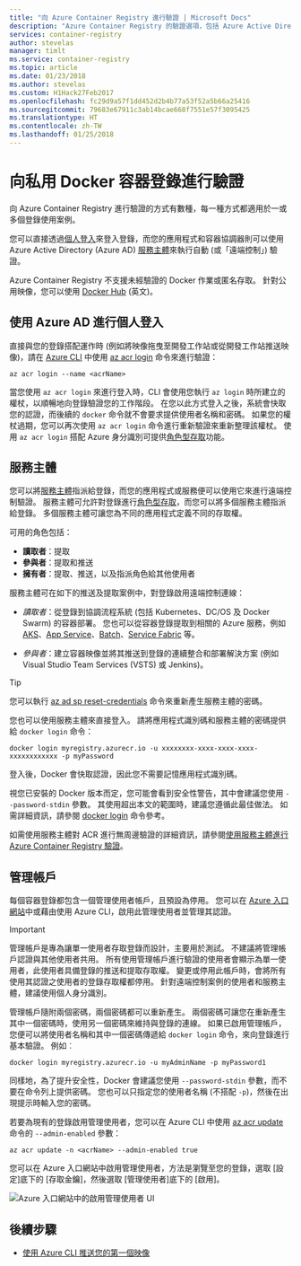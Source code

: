 ```yaml
---
title: "向 Azure Container Registry 進行驗證 | Microsoft Docs"
description: "Azure Container Registry 的驗證選項，包括 Azure Active Directory 服務主體的直接和登錄登入。"
services: container-registry
author: stevelas
manager: timlt
ms.service: container-registry
ms.topic: article
ms.date: 01/23/2018
ms.author: stevelas
ms.custom: H1Hack27Feb2017
ms.openlocfilehash: fc29d9a57f1dd452d2b4b77a53f52a5b66a25416
ms.sourcegitcommit: 79683e67911c3ab14bcae668f7551e57f3095425
ms.translationtype: HT
ms.contentlocale: zh-TW
ms.lasthandoff: 01/25/2018
---
```

# <a name="authenticate-with-a-private-docker-container-registry"></a>向私用 Docker 容器登錄進行驗證

向 Azure Container Registry 進行驗證的方式有數種，每一種方式都適用於一或多個登錄使用案例。

您可以直接透過[個人登入](#individual-login-with-azure-ad)來登入登錄，而您的應用程式和容器協調器則可以使用 Azure Active Directory (Azure AD) [服務主體](#service-principal)來執行自動 (或「遠端控制」) 驗證。

Azure Container Registry 不支援未經驗證的 Docker 作業或匿名存取。 針對公用映像，您可以使用 [Docker Hub](https://docs.docker.com/docker-hub/) \(英文\)。

## <a name="individual-login-with-azure-ad"></a>使用 Azure AD 進行個人登入

直接與您的登錄搭配運作時 (例如將映像拖曳至開發工作站或從開發工作站推送映像)，請在 [Azure CLI](/cli/azure/install-azure-cli) 中使用 [az acr login](/cli/azure/acr?view=azure-cli-latest#az_acr_login) 命令來進行驗證：

```azurecli
az acr login --name <acrName>
```

當您使用 `az acr login` 來進行登入時，CLI 會使用您執行 `az login` 時所建立的權杖，以順暢地向登錄驗證您的工作階段。 在您以此方式登入之後，系統會快取您的認證，而後續的 `docker` 命令就不會要求提供使用者名稱和密碼。 如果您的權杖過期，您可以再次使用 `az acr login` 命令進行重新驗證來重新整理該權杖。 使用 `az acr login` 搭配 Azure 身分識別可提供[角色型存取](../active-directory/role-based-access-control-configure.md)功能。

## <a name="service-principal"></a>服務主體

您可以將[服務主體](../active-directory/develop/active-directory-application-objects.md)指派給登錄，而您的應用程式或服務便可以使用它來進行遠端控制驗證。 服務主體可允許對登錄進行[角色型存取](../active-directory/role-based-access-control-configure.md)，而您可以將多個服務主體指派給登錄。 多個服務主體可讓您為不同的應用程式定義不同的存取權。

可用的角色包括：

  * **讀取者**：提取
  * **參與者**：提取和推送
  * **擁有者**：提取、推送，以及指派角色給其他使用者

服務主體可在如下的推送及提取案例中，對登錄啟用遠端控制連線：

  * *讀取者*：從登錄到協調流程系統 (包括 Kubernetes、DC/OS 及 Docker Swarm) 的容器部署。 您也可以從容器登錄提取到相關的 Azure 服務，例如 [AKS](../aks/index.yml)、[App Service](../app-service/index.yml)、[Batch](../batch/index.md)、[Service Fabric](/azure/service-fabric/) 等。

  * *參與者*：建立容器映像並將其推送到登錄的連續整合和部署解決方案 (例如 Visual Studio Team Services (VSTS) 或 Jenkins)。

> [!TIP]
> 您可以執行 [az ad sp reset-credentials](/cli/azure/ad/sp?view=azure-cli-latest#az_ad_sp_reset_credentials) 命令來重新產生服務主體的密碼。
>

您也可以使用服務主體來直接登入。 請將應用程式識別碼和服務主體的密碼提供給 `docker login` 命令：

```
docker login myregistry.azurecr.io -u xxxxxxxx-xxxx-xxxx-xxxx-xxxxxxxxxxxx -p myPassword
```

登入後，Docker 會快取認證，因此您不需要記憶應用程式識別碼。

視您已安裝的 Docker 版本而定，您可能會看到安全性警告，其中會建議您使用 `--password-stdin` 參數。 其使用超出本文的範圍時，建議您遵循此最佳做法。 如需詳細資訊，請參閱 [docker login](https://docs.docker.com/engine/reference/commandline/login/) 命令參考。

如需使用服務主體對 ACR 進行無周邊驗證的詳細資訊，請參閱[使用服務主體進行 Azure Container Registry 驗證](container-registry-auth-service-principal.md)。

## <a name="admin-account"></a>管理帳戶

每個容器登錄都包含一個管理使用者帳戶，且預設為停用。 您可以在 [Azure 入口網站](container-registry-get-started-portal.md#create-a-container-registry)中或藉由使用 Azure CLI，啟用此管理使用者並管理其認證。

> [!IMPORTANT]
> 管理帳戶是專為讓單一使用者存取登錄而設計，主要用於測試。 不建議將管理帳戶認證與其他使用者共用。 所有使用管理帳戶進行驗證的使用者會顯示為單一使用者，此使用者具備登錄的推送和提取存取權。 變更或停用此帳戶時，會將所有使用其認證之使用者的登錄存取權都停用。 針對遠端控制案例的使用者和服務主體，建議使用個人身分識別。
>

管理帳戶隨附兩個密碼，兩個密碼都可以重新產生。 兩個密碼可讓您在重新產生其中一個密碼時，使用另一個密碼來維持與登錄的連線。 如果已啟用管理帳戶，您便可以將使用者名稱和其中一個密碼傳遞給 `docker login` 命令，來向登錄進行基本驗證。 例如︰

```
docker login myregistry.azurecr.io -u myAdminName -p myPassword1
```

同樣地，為了提升安全性，Docker 會建議您使用 `--password-stdin` 參數，而不要在命令列上提供密碼。 您也可以只指定您的使用者名稱 (不搭配 `-p`)，然後在出現提示時輸入您的密碼。

若要為現有的登錄啟用管理使用者，您可以在 Azure CLI 中使用 [az acr update](/cli/azure/acr?view=azure-cli-latest#az_acr_update) 命令的 `--admin-enabled` 參數：

```azurecli
az acr update -n <acrName> --admin-enabled true
```

您可以在 Azure 入口網站中啟用管理使用者，方法是瀏覽至您的登錄，選取 [設定]底下的 [存取金鑰]，然後選取 [管理使用者]底下的 [啟用]。

![Azure 入口網站中的啟用管理使用者 UI][auth-portal-01]

## <a name="next-steps"></a>後續步驟

* [使用 Azure CLI 推送您的第一個映像](container-registry-get-started-azure-cli.md)

<!-- IMAGES -->
[auth-portal-01]: ./media/container-registry-authentication/auth-portal-01.png
